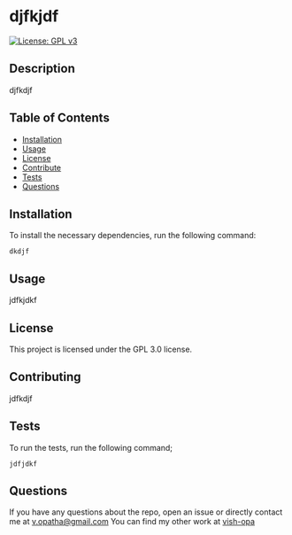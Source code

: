 # djfkjdf

  [![License: GPL v3](https://img.shields.io/badge/License-GPLv3-blue.svg)](https://www.gnu.org/licenses/gpl-3.0)
     
  ## Description
  djfkdjf
  
  ## Table of Contents
  * [Installation](#Installation)
  * [Usage](#Usage)
  * [License](#License)
  * [Contribute](#Contributing)
  * [Tests](#Tests)
  * [Questions](#Questions)
  
  ## Installation
  To install the necessary dependencies, run the following command:

  ```
  dkdjf 
  ```
  
  ## <a name="usage"/>Usage
  jdfkjdkf

  ## <a name="license"/>License
  This project is licensed under the GPL 3.0 license.

  ## Contributing
  jdfkdjf

  ## Tests
  To run the tests, run the following command;

  ```
  jdfjdkf
  ```

  ## Questions
  If you have any questions about the repo, open an issue or directly contact me at <v.opatha@gmail.com> You can find my other work at [vish-opa](https://github.com/vish-opa)